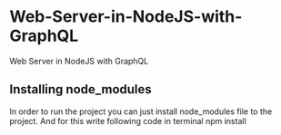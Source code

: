 # Web-Server-in-NodeJS-with-GraphQL
Web Server in NodeJS with GraphQL

## Installing node_modules
In order to run the project you can just install node_modules file to the project. And for this write following code in terminal
npm install 
